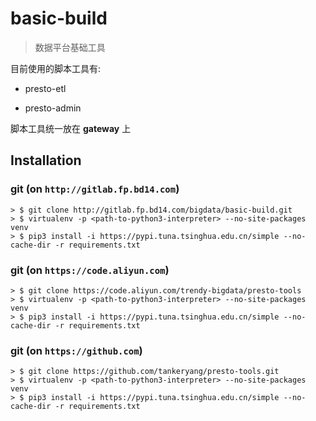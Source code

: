 # basic-build

> 数据平台基础工具

目前使用的脚本工具有:

- presto-etl

- presto-admin

脚本工具统一放在 __gateway__ 上

## Installation

### git (on `http://gitlab.fp.bd14.com`)

```shell
> $ git clone http://gitlab.fp.bd14.com/bigdata/basic-build.git
> $ virtualenv -p <path-to-python3-interpreter> --no-site-packages venv
> $ pip3 install -i https://pypi.tuna.tsinghua.edu.cn/simple --no-cache-dir -r requirements.txt
```

### git (on `https://code.aliyun.com`)

```shell
> $ git clone https://code.aliyun.com/trendy-bigdata/presto-tools
> $ virtualenv -p <path-to-python3-interpreter> --no-site-packages venv
> $ pip3 install -i https://pypi.tuna.tsinghua.edu.cn/simple --no-cache-dir -r requirements.txt
```

### git (on `https://github.com`)

```shell
> $ git clone https://github.com/tankeryang/presto-tools.git
> $ virtualenv -p <path-to-python3-interpreter> --no-site-packages venv
> $ pip3 install -i https://pypi.tuna.tsinghua.edu.cn/simple --no-cache-dir -r requirements.txt
```